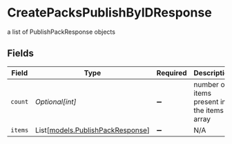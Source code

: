 # CreatePacksPublishByIDResponse

a list of PublishPackResponse objects


## Fields

| Field                                                                | Type                                                                 | Required                                                             | Description                                                          |
| -------------------------------------------------------------------- | -------------------------------------------------------------------- | -------------------------------------------------------------------- | -------------------------------------------------------------------- |
| `count`                                                              | *Optional[int]*                                                      | :heavy_minus_sign:                                                   | number of items present in the items array                           |
| `items`                                                              | List[[models.PublishPackResponse](../models/publishpackresponse.md)] | :heavy_minus_sign:                                                   | N/A                                                                  |
